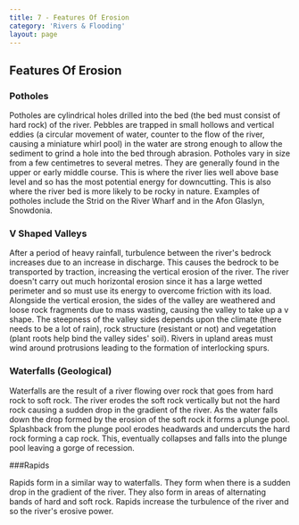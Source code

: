 ```yaml
---
title: 7 - Features Of Erosion
category: 'Rivers & Flooding'
layout: page
---
```


Features Of Erosion
------------------

### Potholes

Potholes are cylindrical holes drilled into the bed (the bed must consist of hard rock) of the river. Pebbles are trapped in small hollows and vertical eddies (a circular movement of water, counter to the flow of the river, causing a miniature whirl pool) in the water are strong enough to allow the sediment to grind a hole into the bed through abrasion. Potholes vary in size from a few centimetres to several metres. They are generally found in the upper or early middle course. This is where the river lies well above base level and so has the most potential energy for downcutting. This is also where the river bed is more likely to be rocky in nature. Examples of potholes include the Strid on the River Wharf and in the Afon Glaslyn, Snowdonia. 

### V Shaped Valleys

After a period of heavy rainfall, turbulence between the river's bedrock increases due to an increase in discharge. This causes the bedrock to be transported by traction, increasing the vertical erosion of the river. The river doesn't carry out much horizontal erosion since it has a large wetted perimeter and so must use its energy to overcome friction with its load. Alongside the vertical erosion, the sides of the valley are weathered and loose rock fragments due to mass wasting, causing the valley to take up a v shape. The steepness of the valley sides depends upon the climate (there needs to be a lot of rain), rock structure (resistant or not) and vegetation (plant roots help bind the valley sides' soil). Rivers in upland areas must wind around protrusions leading to the formation of interlocking spurs. 

### Waterfalls (Geological)

Waterfalls are the result of a river flowing over rock that goes from hard rock to soft rock. The river erodes the soft rock vertically but not the hard rock causing a sudden drop in the gradient of the river. As the water falls down the drop formed by the erosion of the soft rock it forms a plunge pool. Splashback from the plunge pool erodes headwards and undercuts the hard rock forming a cap rock. This, eventually collapses and falls into the plunge pool leaving a gorge of recession. 

###Rapids

Rapids form in a similar way to waterfalls. They form when there is a sudden drop in the gradient of the river. They also form in areas of alternating bands of hard and soft rock. Rapids increase the turbulence of the river and so the river's erosive power. 